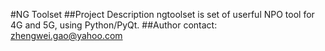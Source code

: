 #NG Toolset
##Project Description
ngtoolset is set of userful NPO tool for 4G and 5G, using Python/PyQt.
##Author
contact: zhengwei.gao@yahoo.com
